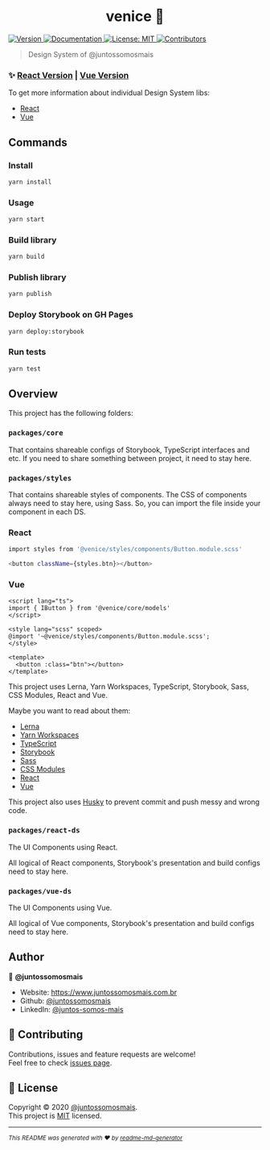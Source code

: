 <h1 align="center">venice 🎨</h1>
<p>
  <a href="https://www.npmjs.com/package/venice" target="_blank">
    <img alt="Version" src="https://img.shields.io/npm/v/venice.svg">
  </a>
  <a href="https://juntossomosmais.github.io/venice" target="_blank">
    <img alt="Documentation" src="https://img.shields.io/badge/documentation-yes-brightgreen.svg" />
  </a>
  <a href="#" target="_blank">
    <img alt="License: MIT" src="https://img.shields.io/badge/License-MIT-yellow.svg" />
  </a>
  <a href="https://github.com/juntossomosmais/venice/graphs/contributors" target="_blank">
    <img alt="Contributors" src="https://img.shields.io/github/contributors/juntossomosmais/venice.svg" />
  </a>
</p>

> Design System of @juntossomosmais

### ✨ [React Version](https://juntossomosmais.github.io/venice/react/) | [Vue Version](https://juntossomosmais.github.io/venice/vue/)

To get more information about individual Design System libs:

- [React](/packages/react-ds#readme)
- [Vue](/packages/vue-ds#readme)

## Commands

### Install

```sh
yarn install
```

### Usage

```sh
yarn start
```

### Build library

```sh
yarn build
```

### Publish library

```sh
yarn publish
```

### Deploy Storybook on GH Pages

```sh
yarn deploy:storybook
```

### Run tests

```sh
yarn test
```

## Overview

This project has the following folders:

### `packages/core`

That contains shareable configs of Storybook, TypeScript interfaces and etc. If you need to share something between project, it need to stay here.

### `packages/styles`

That contains shareable styles of components. The CSS of components always need to stay here, using Sass. So, you can import the file inside your component in each DS.

### React

```sh
import styles from '@venice/styles/components/Button.module.scss'

<button className={styles.btn}></button>
```

### Vue

```vue
<script lang="ts">
import { IButton } from '@venice/core/models'
</script>

<style lang="scss" scoped>
@import '~@venice/styles/components/Button.module.scss';
</style>

<template>
  <button :class="btn"></button>
</template>
```

This project uses Lerna, Yarn Workspaces, TypeScript, Storybook, Sass, CSS Modules, React and Vue.

Maybe you want to read about them:

- [Lerna](https://lerna.js.org/)
- [Yarn Workspaces](https://classic.yarnpkg.com/en/docs/workspaces/)
- [TypeScript](https://www.typescriptlang.org/)
- [Storybook](https://storybook.js.org/)
- [Sass](https://sass-lang.com/)
- [CSS Modules](https://github.com/css-modules/css-modules)
- [React](https://reactjs.org/)
- [Vue](https://vuejs.org/)

This project also uses [Husky](https://github.com/typicode/husky) to prevent commit and push messy and wrong code.

### `packages/react-ds`

The UI Components using React.

All logical of React components, Storybook's presentation and build configs need to stay here.

### `packages/vue-ds`

The UI Components using Vue.

All logical of Vue components, Storybook's presentation and build configs need to stay here.

## Author

👤 **@juntossomosmais**

- Website: https://www.juntossomosmais.com.br
- Github: [@juntossomosmais](https://github.com/juntossomosmais)
- LinkedIn: [@juntos-somos-mais](https://linkedin.com/in/juntos-somos-mais)

## 🤝 Contributing

Contributions, issues and feature requests are welcome!<br />Feel free to check [issues page](https://github.com/juntossomosmais/venice/issues).

## 📝 License

Copyright © 2020 [@juntossomosmais](https://github.com/juntossomosmais).<br />
This project is [MIT](license.md) licensed.

---

<small>_This README was generated with ❤️ by [readme-md-generator](https://github.com/kefranabg/readme-md-generator)_</small>
